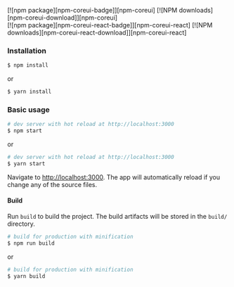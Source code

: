 [![npm package][npm-coreui-badge]][npm-coreui]
[![NPM downloads][npm-coreui-download]][npm-coreui]  
[![npm package][npm-coreui-react-badge]][npm-coreui-react]
[![NPM downloads][npm-coreui-react-download]][npm-coreui-react]  

### Installation

``` bash
$ npm install
```

or

``` bash
$ yarn install
```

### Basic usage

``` bash
# dev server with hot reload at http://localhost:3000
$ npm start 
```

or 

``` bash
# dev server with hot reload at http://localhost:3000
$ yarn start
```

Navigate to [http://localhost:3000](http://localhost:3000). The app will automatically reload if you change any of the source files.

#### Build

Run `build` to build the project. The build artifacts will be stored in the `build/` directory.

```bash
# build for production with minification
$ npm run build
```

or

```bash
# build for production with minification
$ yarn build
```
